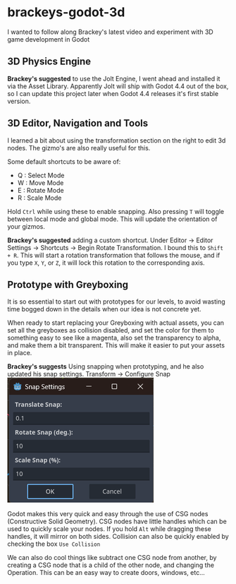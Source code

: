 # brackeys-godot-3d
I wanted to follow along Brackey's latest video and experiment with 3D game development in Godot

## 3D Physics Engine
**Brackey's suggested** to use the Jolt Engine, I went ahead and installed it via the Asset Library. Apparently Jolt will ship with Godot 4.4 out of the box, so I can update this project later when Godot 4.4 releases it's first stable version.

## 3D Editor, Navigation and Tools
I learned a bit about using the transformation section on the right to edit 3d nodes. The gizmo's are also really useful for this.

Some default shortcuts to be aware of:
 - Q : Select Mode
 - W : Move Mode
 - E : Rotate Mode
 - R : Scale Mode

Hold `Ctrl` while using these to enable snapping. Also pressing `T` will toggle between local mode and global mode. This will update the orientation of your gizmos.

**Brackey's suggested** adding a custom shortcut. Under Editor -> Editor Settings -> Shortcuts -> Begin Rotate Transformation. I bound this to `Shift + R`. This will start a rotation transformation that follows the mouse, and if you type `X`, `Y`, or `Z`, it will lock this rotation to the corresponding axis.

## Prototype with Greyboxing
It is so essential to start out with prototypes for our levels, to avoid wasting time bogged down in the details when our idea is not concrete yet.

When ready to start replacing your Greyboxing with actual assets, you can set all the greyboxes as collision disabled, and set the color for them to something easy to see like a magenta, also set the transparency to alpha, and make them a bit transparent. This will make it easier to put your assets in place.

**Brackey's suggests** Using snapping when prototyping, and he also updated his snap settings. Transform -> Configure Snap
![Snap Settings](readme_screenshots/snap_settings.png)

Godot makes this very quick and easy through the use of CSG nodes (Constructive Solid Geometry). CSG nodes have little handles which can be used to quickly scale your nodes. If you hold `Alt` while dragging these handles, it will mirror on both sides. Collision can also be quickly enabled by checking the box `Use Collision`

We can also do cool things like subtract one CSG node from another, by creating a CSG node that is a child of the other node, and changing the Operation. This can be an easy way to create doors, windows, etc...